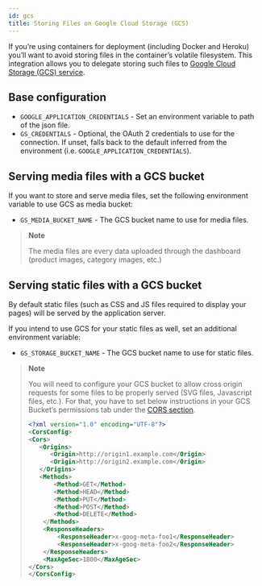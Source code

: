 ```yaml
---
id: gcs
title: Storing Files on Google Cloud Storage (GCS)
---
```


If you’re using containers for deployment (including Docker and Heroku) you’ll want to avoid storing files in the container’s volatile filesystem. This integration allows you to delegate storing such files to [Google Cloud Storage (GCS) service](https://django-storages.readthedocs.io/en/latest/backends/gcloud.html).


## Base configuration

- `GOOGLE_APPLICATION_CREDENTIALS` - Set an environment variable to path of the json file.
- `GS_CREDENTIALS` - Optional, the OAuth 2 credentials to use for the connection. If unset, falls back to the default inferred from the environment (i.e. `GOOGLE_APPLICATION_CREDENTIALS`).


## Serving media files with a GCS bucket

If you want to store and serve media files, set the following environment variable to use GCS as media bucket:

- `GS_MEDIA_BUCKET_NAME` - The GCS bucket name to use for media files.

> **Note**
>
> The media files are every data uploaded through the dashboard (product images, category images, etc.)


## Serving static files with a GCS bucket

By default static files (such as CSS and JS files required to display your pages) will be served by the application server.

If you intend to use GCS for your static files as well, set an additional environment variable:

- `GS_STORAGE_BUCKET_NAME` - The GCS bucket name to use for static files.

> **Note**
>
> You will need to configure your GCS bucket to allow cross origin requests for some files to be properly served (SVG files, Javascript files, etc.). For that, you have to set below instructions in your GCS Bucket’s permissions tab under the [CORS section](https://cloud.google.com/storage/docs/xml-api/put-bucket-cors).
>
> ```xml
><?xml version="1.0" encoding="UTF-8"?>
><CorsConfig>
><Cors>
>    <Origins>
>       <Origin>http://origin1.example.com</Origin>
>       <Origin>http://origin2.example.com</Origin>
>    </Origins>
>    <Methods>
>        <Method>GET</Method>
>        <Method>HEAD</Method>
>        <Method>PUT</Method>
>        <Method>POST</Method>
>        <Method>DELETE</Method>
>     </Methods>
>     <ResponseHeaders>
>         <ResponseHeader>x-goog-meta-foo1</ResponseHeader>
>         <ResponseHeader>x-goog-meta-foo2</ResponseHeader>
>     </ResponseHeaders>
>     <MaxAgeSec>1800</MaxAgeSec>
></Cors>
></CorsConfig>